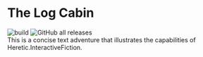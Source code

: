 # The Log Cabin
![build](https://github.com/biegomar/LogCabin/actions/workflows/dotnet.yml/badge.svg)
![GitHub all releases](https://img.shields.io/github/downloads/biegomar/logcabin/total)  
This is a concise text adventure that illustrates the capabilities of Heretic.InteractiveFiction.
